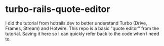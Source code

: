 # turbo-rails-quote-editor
I did the tutorial from hotrails.dev to better understand Turbo (Drive, Frames, Stream) and Hotwire. This repo is a basic "quote editor" from the tutorial. Saving it here so I can quickly refer back to the code when I need to.
